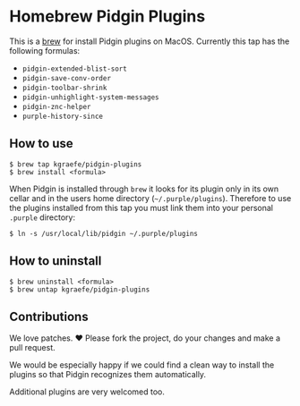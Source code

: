 # Homebrew Pidgin Plugins

This is a [brew](https://brew.sh/) for install Pidgin plugins on MacOS.
Currently this tap has the following formulas:
- `pidgin-extended-blist-sort`
- `pidgin-save-conv-order`
- `pidgin-toolbar-shrink`
- `pidgin-unhighlight-system-messages`
- `pidgin-znc-helper`
- `purple-history-since`

## How to use
```
$ brew tap kgraefe/pidgin-plugins
$ brew install <formula>
```

When Pidgin is installed through `brew` it looks for its plugin only in its own
cellar and in the users home directory (`~/.purple/plugins`). Therefore to use
the plugins installed from this tap you must link them into your personal
`.purple` directory:

```
$ ln -s /usr/local/lib/pidgin ~/.purple/plugins
```

## How to uninstall
```
$ brew uninstall <formula>
$ brew untap kgraefe/pidgin-plugins
```
## Contributions
We love patches. :heart: Please fork the project, do your changes and make a
pull request.

We would be especially happy if we could find a clean way to install the
plugins so that Pidgin recognizes them automatically.

Additional plugins are very welcomed too.
